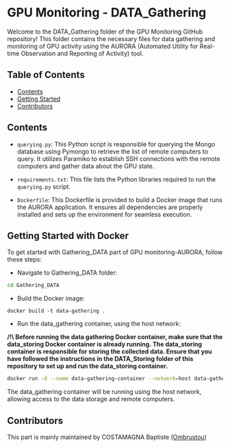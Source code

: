 # GPU Monitoring - DATA_Gathering

Welcome to the DATA_Gathering folder of the GPU Monitoring GitHub repository! This folder contains the necessary files for data gathering and monitoring of GPU activity using the AURORA (Automated Utility for Real-time Observation and Reporting of Activity) tool.

## Table of Contents
- [Contents](#contents)
- [Getting Started](#getting-started)
- [Contributors](#contributors)
## Contents

- `querying.py`: This Python script is responsible for querying the Mongo database using Pymongo to retrieve the list of remote computers to query. It utilizes Paramiko to establish SSH connections with the remote computers and gather data about the GPU state.


- `requirements.txt`: This file lists the Python libraries required to run the `querying.py` script.


- `Dockerfile`: This Dockerfile is provided to build a Docker image that runs the AURORA application. It ensures all dependencies are properly installed and sets up the environment for seamless execution.

## Getting Started with Docker

To get started with Gathering_DATA part of GPU monitoring-AURORA, follow these steps:

- Navigate to Gathering_DATA folder:

```bash
cd Gathering_DATA
```

- Build the Docker image:

```shell
docker build -t data-gathering .
```

- Run the data_gathering container, using the host network:

**/!\ Before running the data gathering Docker container, make sure that the data_storing Docker container is already running. The data_storing container is responsible for storing the collected data. Ensure that you have followed the instructions in the DATA_Storing folder of this repository to set up and run the data_storing container.**

```bash
docker run -d --name data-gathering-container --network=host data-gathering
```

The data_gathering container will be running using the host network, allowing access to the data storage and remote computers.

## Contributors

This part is mainly maintained by COSTAMAGNA Baptiste ([Ombrustou](https://github.com/Ombrustou))